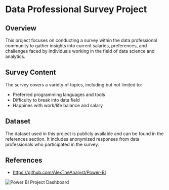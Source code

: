 # Data Professional Survey Project

## Overview

This project focuses on conducting a survey within the data professional community to gather insights into current salaries, preferences, and challenges faced by individuals working in the field of data science and analytics.

## Survey Content

The survey covers a variety of topics, including but not limited to:

- Preferred programming languages and tools
- Difficulty to break into data field
- Happines with work/life balance and salary

## Dataset

The dataset used in this project is publicly available and can be found in the references section. It includes anonymized responses from data professionals who participated in the survey.

## References

- https://github.com/AlexTheAnalyst/Power-BI

  
![Power BI Project Dashboard](https://github.com/mervecelme/power-bi-project/assets/140986062/9c23ced5-342e-4d3f-bf44-145f82cf1a4a)
